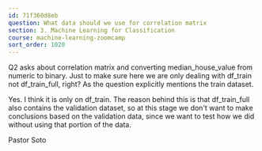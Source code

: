 ```yaml
---
id: 71f360d8eb
question: What data should we use for correlation matrix
section: 3. Machine Learning for Classification
course: machine-learning-zoomcamp
sort_order: 1020
---
```


Q2 asks about correlation matrix and converting median_house_value from numeric to binary. Just to make sure here we are only dealing with df_train not df_train_full, right? As the question explicitly mentions the train dataset.

Yes. I think it is only on df_train. The reason behind this is that df_train_full also contains the validation dataset, so at this stage we don't want to make conclusions based on the validation data, since we want to test how we did without using that portion of the data.

Pastor Soto

